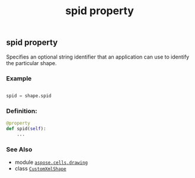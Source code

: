 ﻿---
title: spid property
second_title: Aspose.Cells for Python via .NET API References
description: 
type: docs
weight: 910
url: /aspose.cells.drawing/customxmlshape/spid/
is_root: false
---

## spid property


Specifies an optional string identifier that an application can use to identify the particular shape.

### Example 


```python

spid = shape.spid

```
### Definition:
```python
@property
def spid(self):
    ...
```

### See Also
* module [`aspose.cells.drawing`](../../)
* class [`CustomXmlShape`](/cells/python-net/aspose.cells.drawing/customxmlshape)
